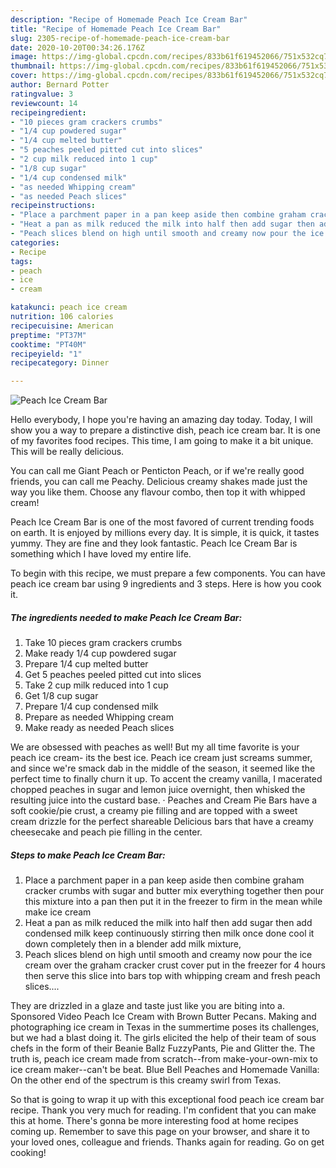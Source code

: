 ```yaml
---
description: "Recipe of Homemade Peach Ice Cream Bar"
title: "Recipe of Homemade Peach Ice Cream Bar"
slug: 2305-recipe-of-homemade-peach-ice-cream-bar
date: 2020-10-20T00:34:26.176Z
image: https://img-global.cpcdn.com/recipes/833b61f619452066/751x532cq70/peach-ice-cream-bar-recipe-main-photo.jpg
thumbnail: https://img-global.cpcdn.com/recipes/833b61f619452066/751x532cq70/peach-ice-cream-bar-recipe-main-photo.jpg
cover: https://img-global.cpcdn.com/recipes/833b61f619452066/751x532cq70/peach-ice-cream-bar-recipe-main-photo.jpg
author: Bernard Potter
ratingvalue: 3
reviewcount: 14
recipeingredient:
- "10 pieces gram crackers crumbs"
- "1/4 cup powdered sugar"
- "1/4 cup melted butter"
- "5 peaches peeled pitted cut into slices"
- "2 cup milk reduced into 1 cup"
- "1/8 cup sugar"
- "1/4 cup condensed milk"
- "as needed Whipping cream"
- "as needed Peach slices"
recipeinstructions:
- "Place a parchment paper in a pan keep aside then combine graham cracker crumbs with sugar and butter mix everything together then pour this mixture into a pan then put it in the freezer to firm in the mean while make ice cream"
- "Heat a pan as milk reduced the milk into half then add sugar then add condensed milk keep continuously stirring then milk once done cool it down completely then in a blender add milk mixture,"
- "Peach slices blend on high until smooth and creamy now pour the ice cream over the graham cracker crust cover put in the freezer for 4 hours then serve this slice into bars top with whipping cream and fresh peach slices...."
categories:
- Recipe
tags:
- peach
- ice
- cream

katakunci: peach ice cream 
nutrition: 106 calories
recipecuisine: American
preptime: "PT37M"
cooktime: "PT40M"
recipeyield: "1"
recipecategory: Dinner

---
```



![Peach Ice Cream Bar](https://img-global.cpcdn.com/recipes/833b61f619452066/751x532cq70/peach-ice-cream-bar-recipe-main-photo.jpg)

Hello everybody, I hope you're having an amazing day today. Today, I will show you a way to prepare a distinctive dish, peach ice cream bar. It is one of my favorites food recipes. This time, I am going to make it a bit unique. This will be really delicious.

You can call me Giant Peach or Penticton Peach, or if we&#39;re really good friends, you can call me Peachy. Delicious creamy shakes made just the way you like them. Choose any flavour combo, then top it with whipped cream!

Peach Ice Cream Bar is one of the most favored of current trending foods on earth. It is enjoyed by millions every day. It is simple, it is quick, it tastes yummy. They are fine and they look fantastic. Peach Ice Cream Bar is something which I have loved my entire life.


To begin with this recipe, we must prepare a few components. You can have peach ice cream bar using 9 ingredients and 3 steps. Here is how you cook it.

<!--inarticleads1-->

##### The ingredients needed to make Peach Ice Cream Bar:

1. Take 10 pieces gram crackers crumbs
1. Make ready 1/4 cup powdered sugar
1. Prepare 1/4 cup melted butter
1. Get 5 peaches peeled pitted cut into slices
1. Take 2 cup milk reduced into 1 cup
1. Get 1/8 cup sugar
1. Prepare 1/4 cup condensed milk
1. Prepare as needed Whipping cream
1. Make ready as needed Peach slices


We are obsessed with peaches as well! But my all time favorite is your peach ice cream- its the best ice. Peach ice cream just screams summer, and since we&#39;re smack dab in the middle of the season, it seemed like the perfect time to finally churn it up. To accent the creamy vanilla, I macerated chopped peaches in sugar and lemon juice overnight, then whisked the resulting juice into the custard base. · Peaches and Cream Pie Bars have a soft cookie/pie crust, a creamy pie filling and are topped with a sweet cream drizzle for the perfect shareable Delicious bars that have a creamy cheesecake and peach pie filling in the center. 

<!--inarticleads2-->

##### Steps to make Peach Ice Cream Bar:

1. Place a parchment paper in a pan keep aside then combine graham cracker crumbs with sugar and butter mix everything together then pour this mixture into a pan then put it in the freezer to firm in the mean while make ice cream
1. Heat a pan as milk reduced the milk into half then add sugar then add condensed milk keep continuously stirring then milk once done cool it down completely then in a blender add milk mixture,
1. Peach slices blend on high until smooth and creamy now pour the ice cream over the graham cracker crust cover put in the freezer for 4 hours then serve this slice into bars top with whipping cream and fresh peach slices....


They are drizzled in a glaze and taste just like you are biting into a.  Sponsored Video  Peach Ice Cream with Brown Butter Pecans. Making and photographing ice cream in Texas in the summertime poses its challenges, but we had a blast doing it. The girls elicited the help of their team of sous chefs in the form of their Beanie Ballz FuzzyPants, Pie and Glitter the. The truth is, peach ice cream made from scratch--from make-your-own-mix to ice cream maker--can&#39;t be beat. Blue Bell Peaches and Homemade Vanilla: On the other end of the spectrum is this creamy swirl from Texas. 

So that is going to wrap it up with this exceptional food peach ice cream bar recipe. Thank you very much for reading. I'm confident that you can make this at home. There's gonna be more interesting food at home recipes coming up. Remember to save this page on your browser, and share it to your loved ones, colleague and friends. Thanks again for reading. Go on get cooking!
